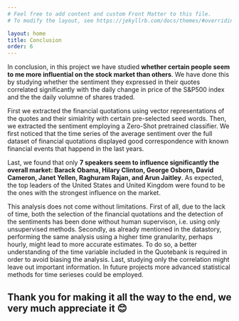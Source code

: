 ```yaml
---
# Feel free to add content and custom Front Matter to this file.
# To modify the layout, see https://jekyllrb.com/docs/themes/#overriding-theme-defaults

layout: home
title: Conclusion
order: 6
---
```

In conclusion, in this project we have studied **whether certain people seem to me more influential on the stock market than others**. We have done this by studying whether the sentiment they expressed in their quotes correlated significantly with the daily change in price of the S&P500 index and the the daily volumne of shares traded. 

First we extracted the financial quotations using vector representations of the quotes and their simialrity with certain pre-selected seed words. Then, we extracted the sentiment employing a Zero-Shot pretrained classifier. We first noticed that the time series of the average sentiment over the full dataset of financial quotations displayed good correspondence with known financial events that happend in the last years. 

Last, we found that only **7 speakers seem to influence significantly the overall market: Barack Obama, Hilary Clinton, George Osborn, David Cameron, Janet Yellen, Raghuram Rajan, and Arun Jaitley**. As expected, the top leaders of the United States and United Kingdom were found to be the ones with the strongest influence on the market. 

This analysis does not come without limitations. First of all, due to the lack of time, both the selection of the financial quotations and the detection of the sentiments has been done without human supervison, i.e. using only unsupervised methods. Secondly, as already mentioned in the datastory, performing the same analysis using a higher time granularity, perhaps hourly, might lead to more accurate estimates. To do so, a better understanding of the time variable included in the Quotebank is required in order to avoid biasing the analysis. Last, studying only the correlation might leave out important information. In future projects more advanced statistical methods for time serieses could be employed. 

## Thank you for making it all the way to the end, we very much appreciate it 😊 
